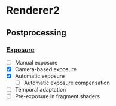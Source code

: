 # Renderer2

## Postprocessing

### [Exposure](docs/exposure.md)

- [ ] Manual exposure
- [x] Camera-based exposure
- [x] Automatic exposure
    - [ ] Automatic exposure compensation
- [ ] Temporal adaptation
- [ ] Pre-exposure in fragment shaders
